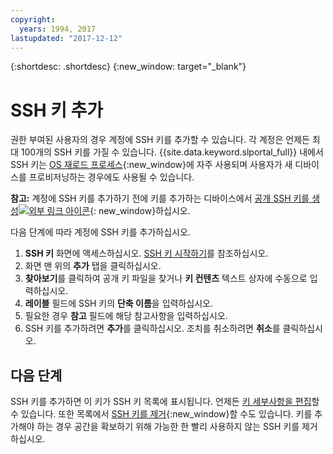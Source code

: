 ```yaml
---
copyright:
  years: 1994, 2017
lastupdated: "2017-12-12"
---
```


{:shortdesc: .shortdesc}
{:new_window: target="_blank"}

# SSH 키 추가

권한 부여된 사용자의 경우 계정에 SSH 키를 추가할 수 있습니다. 각 계정은 언제든 최대 100개의 SSH 키를 가질 수 있습니다. {{site.data.keyword.slportal_full}} 내에서 SSH 키는 [OS 재로드 프로세스](../software/vsi_reload_os.html){:new_window}에 자주 사용되며 사용자가 새 디바이스를 프로비저닝하는 경우에도 사용될 수 있습니다. 

**참고:** 계정에 SSH 키를 추가하기 전에 키를 추가하는 디바이스에서 [공개 SSH 키를 생성![외부 링크 아이콘](../../icons/launch-glyph.svg "외부 링크 아이콘")](https://help.github.com/articles/generating-ssh-keys){: new_window}하십시오. 

다음 단계에 따라 계정에 SSH 키를 추가하십시오.
1. **SSH 키** 화면에 액세스하십시오. [SSH 키 시작하기](index.html)를 참조하십시오.
2. 화면 맨 위의 **추가** 탭을 클릭하십시오.
3. **찾아보기**를 클릭하여 공개 키 파일을 찾거나 **키 컨텐츠** 텍스트 상자에 수동으로 입력하십시오.
4. **레이블** 필드에 SSH 키의 **단축 이름**을 입력하십시오.
5. 필요한 경우 **참고** 필드에 해당 참고사항을 입력하십시오.
6. SSH 키를 추가하려면 **추가**를 클릭하십시오. 조치를 취소하려면 **취소**를 클릭하십시오.

## 다음 단계

SSH 키를 추가하면 이 키가 SSH 키 목록에 표시됩니다.
언제든 [키 세부사항을 편집](edit-details-ssh-key.html)할 수 있습니다. 또한 목록에서 [SSH 키를 제거](remove-ssh-key.html){:new_window}할 수도 있습니다. 키를 추가해야 하는 경우 공간을 확보하기 위해 가능한 한 빨리 사용하지 않는 SSH 키를 제거하십시오.
